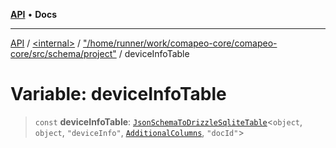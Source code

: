 [**API**](../../../../README.md) • **Docs**

***

[API](../../../../README.md) / [\<internal\>](../../../README.md) / ["/home/runner/work/comapeo-core/comapeo-core/src/schema/project"](../README.md) / deviceInfoTable

# Variable: deviceInfoTable

> `const` **deviceInfoTable**: [`JsonSchemaToDrizzleSqliteTable`](../../../type-aliases/JsonSchemaToDrizzleSqliteTable.md)\<`object`, `object`, `"deviceInfo"`, [`AdditionalColumns`](../../../type-aliases/AdditionalColumns.md), `"docId"`\>
